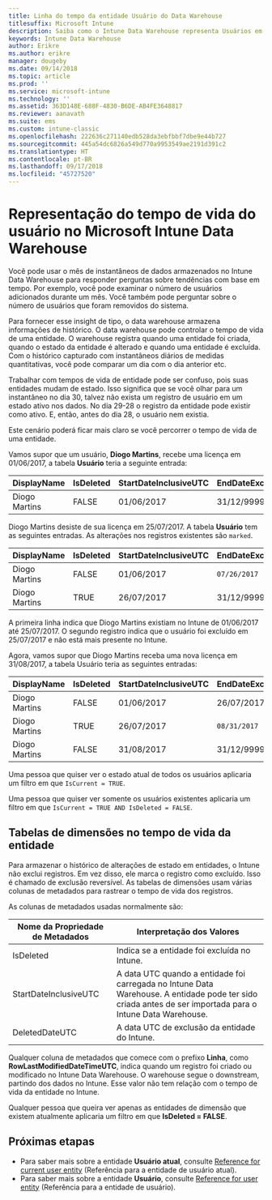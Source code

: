 ```yaml
---
title: Linha do tempo da entidade Usuário do Data Warehouse
titlesuffix: Microsoft Intune
description: Saiba como o Intune Data Warehouse representa Usuários em uma linha do tempo.
keywords: Intune Data Warehouse
author: Erikre
ms.author: erikre
manager: dougeby
ms.date: 09/14/2018
ms.topic: article
ms.prod: ''
ms.service: microsoft-intune
ms.technology: ''
ms.assetid: 363D148E-688F-4830-B6DE-AB4FE3648817
ms.reviewer: aanavath
ms.suite: ems
ms.custom: intune-classic
ms.openlocfilehash: 222636c271140edb528da3ebfbbf7dbe9e44b727
ms.sourcegitcommit: 445a54dc6826a549d770a9953549ae2191d391c2
ms.translationtype: HT
ms.contentlocale: pt-BR
ms.lasthandoff: 09/17/2018
ms.locfileid: "45727520"
---
```

# <a name="user-lifetime-representation-in-the-microsoft-intune-data-warehouse"></a>Representação do tempo de vida do usuário no Microsoft Intune Data Warehouse

Você pode usar o mês de instantâneos de dados armazenados no Intune Data Warehouse para responder perguntas sobre tendências com base em tempo. Por exemplo, você pode examinar o número de usuários adicionados durante um mês. Você também pode perguntar sobre o número de usuários que foram removidos do sistema.

Para fornecer esse insight de tipo, o data warehouse armazena informações de histórico. O data warehouse pode controlar o tempo de vida de uma entidade. O warehouse registra quando uma entidade foi criada, quando o estado da entidade é alterado e quando uma entidade é excluída. Com o histórico capturado com instantâneos diários de medidas quantitativas, você pode comparar um dia com o dia anterior etc.

Trabalhar com tempos de vida de entidade pode ser confuso, pois suas entidades mudam de estado. Isso significa que se você olhar para um instantâneo no dia 30, talvez não exista um registro de usuário em um estado ativo nos dados. No dia 29-28 o registro da entidade pode existir como ativo. E, então, antes do dia 28, o usuário nem existia.

Este cenário poderá ficar mais claro se você percorrer o tempo de vida de uma entidade.

Vamos supor que um usuário, **Diogo Martins**, recebe uma licença em 01/06/2017, a tabela **Usuário** teria a seguinte entrada: 
 
| DisplayName | IsDeleted | StartDateInclusiveUTC | EndDateExclusiveUTC | IsCurrent 
| -- | -- | -- | -- | -- |
| Diogo Martins | FALSE | 01/06/2017 | 31/12/9999 | TRUE
 
Diogo Martins desiste de sua licença em 25/07/2017. A tabela **Usuário** tem as seguintes entradas. As alterações nos registros existentes são `marked`. 

| DisplayName | IsDeleted | StartDateInclusiveUTC | EndDateExclusiveUTC | IsCurrent 
| -- | -- | -- | -- | -- |
| Diogo Martins | FALSE | 01/06/2017 | `07/26/2017` | `FALSE` 
| Diogo Martins | TRUE | 26/07/2017 | 31/12/9999 | TRUE 

A primeira linha indica que Diogo Martins existiam no Intune de 01/06/2017 até 25/07/2017. O segundo registro indica que o usuário foi excluído em 25/07/2017 e não está mais presente no Intune.

Agora, vamos supor que Diogo Martins receba uma nova licença em 31/08/2017, a tabela Usuário teria as seguintes entradas:
 
| DisplayName | IsDeleted | StartDateInclusiveUTC | EndDateExclusiveUTC | IsCurrent 
| -- | -- | -- | -- | -- |
| Diogo Martins | FALSE | 01/06/2017 | 26/07/2017 | FALSE 
| Diogo Martins | TRUE | 26/07/2017 | `08/31/2017` | `FALSE` 
| Diogo Martins | FALSE | 31/08/2017 | 31/12/9999 | TRUE 
 
Uma pessoa que quiser ver o estado atual de todos os usuários aplicaria um filtro em que `IsCurrent = TRUE`. 
 
Uma pessoa que quiser ver somente os usuários existentes aplicaria um filtro em que `IsCurrent = TRUE AND IsDeleted = FALSE`.

## <a name="dimension-tables-in-the-entity-lifetime"></a>Tabelas de dimensões no tempo de vida da entidade

Para armazenar o histórico de alterações de estado em entidades, o Intune não exclui registros. Em vez disso, ele marca o registro como excluído. Isso é chamado de exclusão reversível. As tabelas de dimensões usam várias colunas de metadados para rastrear o tempo de vida dos registros. 

As colunas de metadados usadas normalmente são: 

| Nome da Propriedade de Metadados  | Interpretação dos Valores |
|--|--|
| IsDeleted | Indica se a entidade foi excluída no Intune. |
| StartDateInclusiveUTC  | A data UTC quando a entidade foi carregada no Intune Data Warehouse. A entidade pode ter sido criada antes de ser importada para o Intune Data Warehouse. |
| DeletedDateUTC  | A data UTC de exclusão da entidade do Intune. |  

Qualquer coluna de metadados que comece com o prefixo **Linha**, como **RowLastModifiedDateTimeUTC**, indica quando um registro foi criado ou modificado no Intune Data Warehouse. O warehouse segue o downstream, partindo dos dados no Intune. Esse valor não tem relação com o tempo de vida da entidade no Intune.  
 
Qualquer pessoa que queira ver apenas as entidades de dimensão que existem atualmente aplicaria um filtro em que **IsDeleted = FALSE**.

## <a name="next-steps"></a>Próximas etapas

 - Para saber mais sobre a entidade **Usuário atual**, consulte [Reference for current user entity](reports-ref-current-user.md) (Referência para a entidade de usuário atual).
 - Para saber mais sobre a entidade **Usuário**, consulte [Reference for user entity](reports-ref-user.md) (Referência para a entidade de usuário).